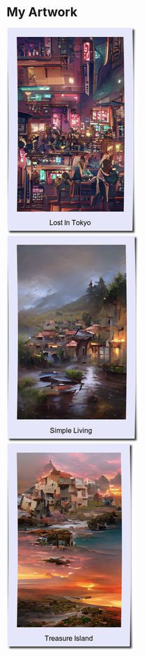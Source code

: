# My Artwork


[![](polaroids/lost-in-tokyo.png)](lost-in-tokyo.jpg)
[![](polaroids/simple-living.png)](simple-living.jpg)
[![](polaroids/treasure-island.png)](treasure-island.jpg)
